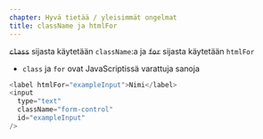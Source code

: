 ```yaml
---
chapter: Hyvä tietää / yleisimmät ongelmat
title: className ja htmlFor
---
```


~~`class`~~ sijasta käytetään `className`:a ja ~~`for`~~ sijasta käytetään `htmlFor`

* `class` ja `for` ovat JavaScriptissä varattuja sanoja
```js
<label htmlFor="exampleInput">Nimi</label>
<input
  type="text"
  className="form-control"
  id="exampleInput"
/>
```

